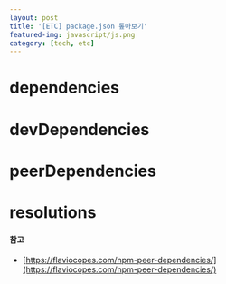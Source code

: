```yaml
---
layout: post
title: '[ETC] package.json 톺아보기'
featured-img: javascript/js.png
category: [tech, etc]
---
```


# dependencies

# devDependencies

# peerDependencies

# resolutions

#### 참고
- [https://flaviocopes.com/npm-peer-dependencies/](https://flaviocopes.com/npm-peer-dependencies/)
